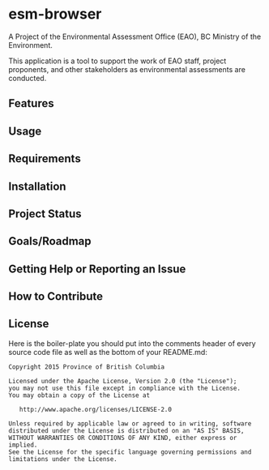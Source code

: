 # esm-browser
A Project of the Environmental Assessment Office (EAO), BC Ministry of the Environment.

This application is a tool to support the work of EAO staff, project proponents, and other stakeholders as environmental assessments are conducted.

## Features

## Usage

## Requirements

## Installation

## Project Status

## Goals/Roadmap

## Getting Help or Reporting an Issue

## How to Contribute

## License

Here is the boiler-plate you should put into the comments header of every source code file as well as the bottom of your README.md:

    Copyright 2015 Province of British Columbia

    Licensed under the Apache License, Version 2.0 (the "License");
    you may not use this file except in compliance with the License.
    You may obtain a copy of the License at 

       http://www.apache.org/licenses/LICENSE-2.0

    Unless required by applicable law or agreed to in writing, software
    distributed under the License is distributed on an "AS IS" BASIS,
    WITHOUT WARRANTIES OR CONDITIONS OF ANY KIND, either express or implied.
    See the License for the specific language governing permissions and
    limitations under the License.
   

